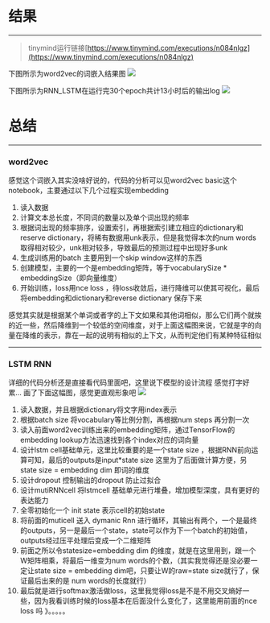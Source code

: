# 结果
---
>tinymind运行链接[https://www.tinymind.com/executions/n084nlgz](https://www.tinymind.com/executions/n084nlgz)  

下图所示为word2vec的词嵌入结果图
![](https://i.imgur.com/u040XTQ.png)

下图所示为RNN_LSTM在运行完30个epoch共计13小时后的输出log
![](https://i.imgur.com/eX8L6B3.png)

# 总结
---
### word2vec
感觉这个词嵌入其实没啥好说的，代码的分析可以见word2vec basic这个notebook，主要通过以下几个过程实现embedding  

1. 读入数据  
2. 计算文本总长度，不同词的数量以及单个词出现的频率  
3. 根据词出现的频率排序，设置索引，再根据索引建立相应的dictionary和reserve dictionary，将稀有数据用unk表示，但是我觉得本次的num words 取得相对较少，unk相对较多，导致最后的预测过程中出现好多unk  
4. 生成训练用的batch 主要用到一个skip window这样的东西
5. 创建模型，主要的一个是embedding矩阵，等于vocabularySize * embeddingSize（即向量维度）
6. 开始训练，loss用nce loss ，待loss收敛后，进行降维可以使其可视化，最后将embedding和dictionary和reverse dictionary 保存下来

感觉其实就是根据某个单词或者字的上下文如果和其他词相似，那么它们两个就挨的近一些，然后降维到一个较低的空间维度，对于上面这幅图来说，它就是字的向量在降维的表示，靠在一起的说明有相似的上下文，从而判定他们有某种特征相似

---

### LSTM RNN
详细的代码分析还是直接看代码里面吧，这里说下模型的设计流程
感觉打字好累... 画了下面这幅图，感觉更直观形象吧
![](https://i.imgur.com/u9pbDGM.png)

1. 读入数据，并且根据dictionary将文字用index表示
2. 根据batch size 将vocabulary等比例分割，再根据num steps 再分割一次
3. 读入前面word2vec训练出来的embedding矩阵，通过TensorFlow的embedding lookup方法迅速找到各个index对应的词向量
4. 设计lstm cell基础单元，这里比较重要的是一个state size ，根据RNN前向运算可知，最后的outputs是input*state size 这里为了后面做计算方便，另state size = embedding dim 即词的维度
5. 设计dropout 控制输出的dropout 防止过拟合
6. 设计mutiRNNcell 将lstmcell 基础单元进行堆叠，增加模型深度，具有更好的表达能力
7. 全零初始化一个 init state 表示cell的初始state
8. 将前面的muticell 送入 dymanic Rnn 进行循环，其输出有两个，一个是最终的outputs，另一是最后一个state，state可以作为下一个batch的初始值，outputs经过压平处理后变成一个二维矩阵
9. 前面之所以令statesize=embedding dim 的维度，就是在这里用到，跟一个W矩阵相乘，将最后一维变为num words的个数，（其实我觉得还是没必要一定让state size = embedding dim吧，只要让W的raw=state size就行了，保证最后出来的是 num words的长度就行）
10. 最后就是进行softmax激活做loss，这里我觉得loss是不是不用交叉熵好一些，因为我看训练时候的loss基本在后面没什么变化了，这里能用前面的nce loss 吗 》。。。。。 